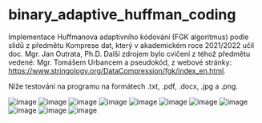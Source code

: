 # binary_adaptive_huffman_coding
Implementace Huffmanova adaptivního kódování (FGK algoritmus) podle slidů z předmětu Komprese dat, který v akademickém roce 2021/2022 učil doc. Mgr. Jan Outrata, Ph.D. Další zdrojem bylo cvičení z téhož předmětu vedené: Mgr. Tomášem Urbancem a pseudokód, z webové stránky: https://www.stringology.org/DataCompression/fgk/index_en.html.

Níže testování na programu na formátech .txt, .pdf, .docx, .jpg a .png.

![image](https://user-images.githubusercontent.com/61089322/168492272-a213359c-4ea4-4ea8-927d-29ac0ca8d344.png)
![image](https://user-images.githubusercontent.com/61089322/168492286-b005a6e4-0ea3-45b7-b414-2ab2e247681a.png)
![image](https://user-images.githubusercontent.com/61089322/168492305-21ebe4aa-0c62-4dac-9d43-54d53a266178.png)
![image](https://user-images.githubusercontent.com/61089322/168492339-d0fbe9bc-798a-4661-960c-e2a79eba640f.png)
![image](https://user-images.githubusercontent.com/61089322/168492348-e0e043bc-721b-4878-a50f-1de925d252b6.png)
![image](https://user-images.githubusercontent.com/61089322/168492384-45cb45b6-7ca2-4a7a-b1a6-f8aaf40da916.png)
![image](https://user-images.githubusercontent.com/61089322/168492391-edf1142f-cfe5-447d-85e5-a82eae2728b0.png)
![image](https://user-images.githubusercontent.com/61089322/168492411-b9379c8f-be11-4325-819a-fba35d5884ae.png)
![image](https://user-images.githubusercontent.com/61089322/168492430-e85b7340-0ae1-4473-aa82-4a5788e2e131.png)
![image](https://user-images.githubusercontent.com/61089322/168492447-5adbeebe-f297-400c-b754-b635dbf729e4.png)
![image](https://user-images.githubusercontent.com/61089322/168492471-921e2cfd-a1cd-48fd-acec-4104c8791f92.png)
